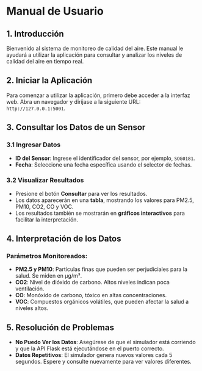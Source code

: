 # Manual de Usuario

## 1. Introducción

Bienvenido al sistema de monitoreo de calidad del aire. Este manual le ayudará a utilizar la aplicación para consultar y analizar los niveles de calidad del aire en tiempo real.

## 2. Iniciar la Aplicación

Para comenzar a utilizar la aplicación, primero debe acceder a la interfaz web. Abra un navegador y diríjase a la siguiente URL: `http://127.0.0.1:5001`.

## 3. Consultar los Datos de un Sensor

### 3.1 Ingresar Datos
- **ID del Sensor**: Ingrese el identificador del sensor, por ejemplo, `SOG0181`.
- **Fecha**: Seleccione una fecha específica usando el selector de fechas.

### 3.2 Visualizar Resultados
- Presione el botón **Consultar** para ver los resultados.
- Los datos aparecerán en una **tabla**, mostrando los valores para PM2.5, PM10, CO2, CO y VOC.
- Los resultados también se mostrarán en **gráficos interactivos** para facilitar la interpretación.

## 4. Interpretación de los Datos

### Parámetros Monitoreados:
- **PM2.5 y PM10**: Partículas finas que pueden ser perjudiciales para la salud. Se miden en µg/m³.
- **CO2**: Nivel de dióxido de carbono. Altos niveles indican poca ventilación.
- **CO**: Monóxido de carbono, tóxico en altas concentraciones.
- **VOC**: Compuestos orgánicos volátiles, que pueden afectar la salud a niveles altos.

## 5. Resolución de Problemas

- **No Puedo Ver los Datos**: Asegúrese de que el simulador está corriendo y que la API Flask está ejecutándose en el puerto correcto.
- **Datos Repetitivos**: El simulador genera nuevos valores cada 5 segundos. Espere y consulte nuevamente para ver valores diferentes.
